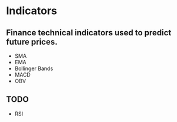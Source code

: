Indicators
==========

## Finance technical indicators used to predict future prices. 
- SMA
- EMA
- Bollinger Bands
- MACD
- OBV

## TODO

- RSI
